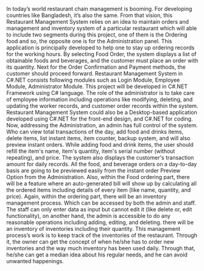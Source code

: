 In today’s world restaurant chain management is booming. For developing countries like Bangladesh, it’s also the same. From that vision, this Restaurant Management System relies on an idea to maintain orders and management and inventory system of a particular restaurant which will able to include two segments during this project, one of them is the Ordering food and so, the opposite one is for the Administration panel. This application is principally developed to help one to stay up ordering records for the working hours. By selecting Food Order, the system displays a list of obtainable foods and beverages, and the customer must place an order with its quantity. Next for the Order Confirmation and Payment methods, the customer should proceed forward. Restaurant Management System in C#.NET consists following modules such as Login Module, Employee Module, Administrator Module. This project will be developed in C#.NET Framework using C# language. The role of the administrator is to take care of employee information including operations like modifying, deleting, and updating the worker records, and customer order records within the system. Restaurant Management System could also be a Desktop-based application developed using C#.NET for the front-end design, and C#.NET for coding. Now, addressing the Administration, an admin has full control of the system. Who can view total transactions of the day, add food and drinks items, delete items, list instant items, item counter, backup system, and will also preview instant orders. While adding food and drink items, the user should refill the item's name, item's quantity, item's serial number (without repeating), and price. The system also displays the customer's transaction amount for daily records. All the food, and beverage orders on a day-to-day basis are going to be previewed easily from the instant order Preview Option from the Administration. Also, within the Food ordering part, there will be a feature where an auto-generated bill will show up by calculating all the ordered items including details of every item (like name, quantity, and price). Again, within the ordering part, there will be an inventory management process. Which can be accessed by both the admin and staff. The staff can only enter data as input but cannot edit it (like delete or, edit functionality), on another hand, the admin is accessible to do any reasonable operations including adding, editing, and deleting. there will be an inventory of inventories including their quantity. This management process’s work is to keep track of the inventories of the restaurant. Through it, the owner can get the concept of when he/she has to order new inventories and the way much inventory has been used daily. Through that, he/she can get a median idea about his regular needs, and he can avoid unwanted happenings.
